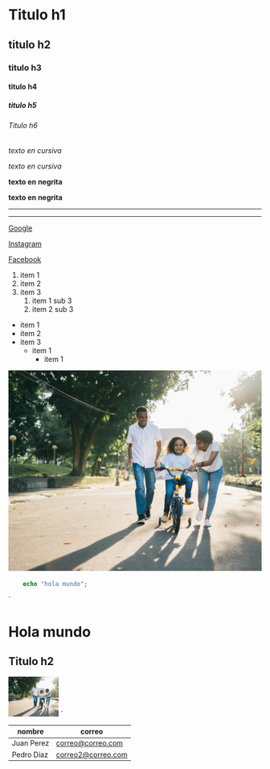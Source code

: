 <!-- Titulos -->
# Titulo h1
## titulo h2
### titulo h3
#### titulo h4
##### titulo h5
###### Titulo h6

<!-- Cursiva -->

*texto en cursiva*

_texto en cursiva_

<!-- Negrita -->

**texto en negrita**

__texto en negrita__

<!-- divisiones  -->

---
___

<!-- links -->
[Google](https://www.google.com/)

[Instagram](https://www.instagram.com/)

[Facebook](https://www.facebook.com/)

<!-- Listas OL y UL -->

1. item 1
1. item 2
1. item 3
    1. item 1 sub 3
    1. item 2 sub 3

* item 1
* item 2
* item 3
    * item 1
        * item 1

<!-- imagenes -->
![imagen](img/1.jpg)

<!-- bloques de codigo -->

```php
    echo "hola mundo";
```

<!-- insertar html -->

´<h1> Hola mundo </h1>
 <h2> Titulo h2 </h2>

 <img width="100px" src="img/1.jpg" alt="imagen familia">
´


<!-- tablas  -->

| nombre | correo |
| ----   | ----   |
| Juan Perez | correo@correo.com |
| Pedro Diaz | correo2@correo.com | 







